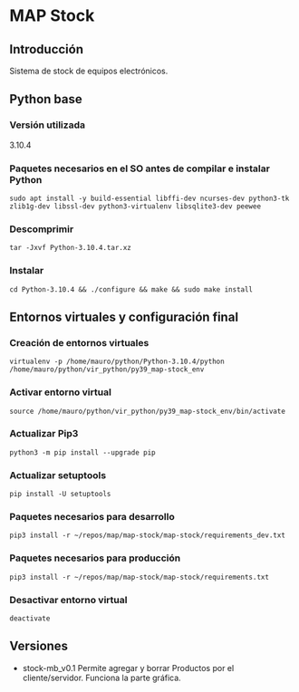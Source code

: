 # MAP Stock

## Introducción
Sistema de stock de equipos electrónicos.

## Python base

### Versión utilizada
3.10.4

### Paquetes necesarios en el SO antes de compilar e instalar Python 
<pre><code>sudo apt install -y build-essential libffi-dev ncurses-dev python3-tk zlib1g-dev libssl-dev python3-virtualenv libsqlite3-dev peewee</code></pre>

### Descomprimir
<pre><code>tar -Jxvf Python-3.10.4.tar.xz</code></pre>

### Instalar
<pre><code>cd Python-3.10.4 && ./configure && make && sudo make install</code></pre>

## Entornos virtuales y configuración final

### Creación de entornos virtuales
<pre><code>virtualenv -p /home/mauro/python/Python-3.10.4/python /home/mauro/python/vir_python/py39_map-stock_env</code></pre>

### Activar entorno virtual
<pre><code>source /home/mauro/python/vir_python/py39_map-stock_env/bin/activate</code></pre>

### Actualizar Pip3
<pre><code>python3 -m pip install --upgrade pip</code></pre>

### Actualizar setuptools
<pre><code>pip install -U setuptools</pre></code>

### Paquetes necesarios para desarrollo
<pre><code>pip3 install -r ~/repos/map/map-stock/map-stock/requirements_dev.txt</code></pre>

### Paquetes necesarios para producción
<pre><code>pip3 install -r ~/repos/map/map-stock/map-stock/requirements.txt</code></pre>

### Desactivar entorno virtual
<pre><code>deactivate</code></pre>

## Versiones
* stock-mb_v0.1
  Permite agregar y borrar Productos por el cliente/servidor. Funciona la parte gráfica.